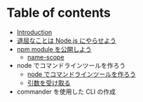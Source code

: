 # Table of contents

* [Introduction](README.md)
* [退屈なことは Node.js にやらせよう](nakotoha-nodejs-niyaraseyou.md)
* [npm module を公開しよう](npm-module-woshiyou/README.md)
  * [name-scope](npm-module-woshiyou/name-scope.md)
* node でコマンドラインツールを作ろう
  * [node でコマンドラインツールを作ろう](node-dekomandoraintsruworou/node-dekomandoraintsruworou.md)
  * [引数を受け取る](node-dekomandoraintsruworou/wokeru.md)
* commander を使用した CLI の作成

